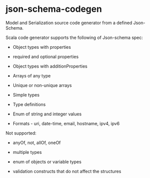 # json-schema-codegen

Model and Serialization source code generator from a defined Json-Schema.


Scala code generator supports the following of Json-schema spec:

 * Object types with properties

 * required and optional properties

 * Object types with additionProperties

 * Arrays of any type

 * Unique or non-unique arrays

 * Simple types

 * Type definitions

 * Enum of string and integer values

 * Formats - uri, date-time, email, hostname, ipv4, ipv6

Not supported:

 * anyOf, not, allOf, oneOf

 * multiple types

 * enum of objects or variable types

 * validation constructs that do not affect the structures